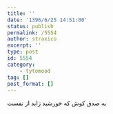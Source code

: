 ```yaml
---
title: ''
date: '1396/6/25 14:51:00'
status: publish
permalink: /5554
author: straxico
excerpt: ''
type: post
id: 5554
category:
    - tytomood
tag: []
post_format: []
---
```

به صدق کوش که خورشید زاید از نفست